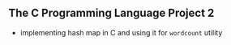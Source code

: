 ## The C Programming Language Project 2
- implementing hash map in C and using it for `wordcount` utility
